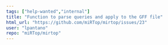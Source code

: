 ```yaml
---
tags: ["help-wanted","internal"]
title: "Function to parse queries and apply to the GFF file"
html_url: "https://github.com/miRTop/mirtop/issues/23"
user: "lpantano"
repo: "miRTop/mirtop"
---
```


